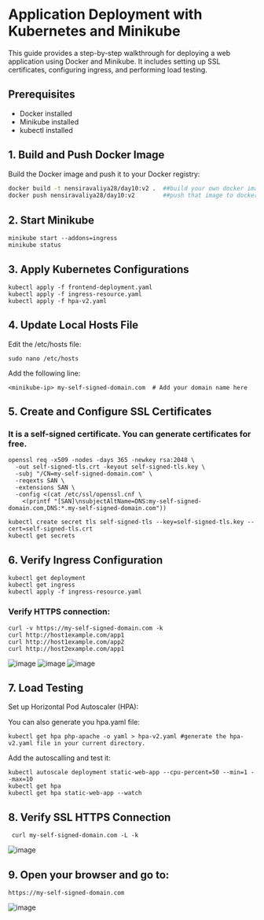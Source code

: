 # Application Deployment with Kubernetes and Minikube

This guide provides a step-by-step walkthrough for deploying a web application using Docker and Minikube. It includes setting up SSL certificates, configuring ingress, and performing load testing.

## Prerequisites

- Docker installed
- Minikube installed
- kubectl installed

## 1. Build and Push Docker Image

Build the Docker image and push it to your Docker registry:

```bash
docker build -t nensiravaliya28/day10:v2 .  ##build your own docker image for your static website
docker push nensiravaliya28/day10:v2        ##push that image to docker hub
```

## 2. Start Minikube

```
minikube start --addons=ingress
minikube status
```

## 3. Apply Kubernetes Configurations

```
kubectl apply -f frontend-deployment.yaml
kubectl apply -f ingress-resource.yaml
kubectl apply -f hpa-v2.yaml
```

## 4. Update Local Hosts File
Edit the /etc/hosts file:
```
sudo nano /etc/hosts
```
Add the following line:
```
<minikube-ip> my-self-signed-domain.com  # Add your domain name here
```

## 5. Create and Configure SSL Certificates
### It is a self-signed certificate. You can generate certificates for free.

```
openssl req -x509 -nodes -days 365 -newkey rsa:2048 \
  -out self-signed-tls.crt -keyout self-signed-tls.key \
  -subj "/CN=my-self-signed-domain.com" \
  -reqexts SAN \
  -extensions SAN \
  -config <(cat /etc/ssl/openssl.cnf \
    <(printf "[SAN]\nsubjectAltName=DNS:my-self-signed-domain.com,DNS:*.my-self-signed-domain.com"))

kubectl create secret tls self-signed-tls --key=self-signed-tls.key --cert=self-signed-tls.crt
kubectl get secrets
```
## 6. Verify Ingress Configuration
```
kubectl get deployment
kubectl get ingress
kubectl apply -f ingress-resource.yaml
```
### Verify HTTPS connection:
```
curl -v https://my-self-signed-domain.com -k
curl http://host1example.com/app1
curl http://host1example.com/app2
curl http://host2example.com/app1

```
![image](https://github.com/user-attachments/assets/0b2a38dc-4f57-42b9-b06c-39fff8af451b)
![image](https://github.com/user-attachments/assets/91e62d71-5cda-4d0d-b51d-e93bf6afb6da)
![image](https://github.com/user-attachments/assets/42c043c6-0c35-4348-ad10-000a3847cd01)

## 7. Load Testing
Set up Horizontal Pod Autoscaler (HPA):

You can also generate you hpa.yaml file:
```
kubectl get hpa php-apache -o yaml > hpa-v2.yaml #generate the hpa-v2.yaml file in your current directory.
```
Add the autoscalling and test it:
```
kubectl autoscale deployment static-web-app --cpu-percent=50 --min=1 --max=10 
kubectl get hpa
kubectl get hpa static-web-app --watch
```
## 8. Verify SSL HTTPS Connection
```
 curl my-self-signed-domain.com -L -k

```
![image](https://github.com/user-attachments/assets/4bf1b0e4-0040-4e84-b38b-c257d0ab9dc0)


## 9. Open your browser and go to:

```
https://my-self-signed-domain.com
```
![image](https://github.com/user-attachments/assets/ed279e89-d648-4f44-9980-81ba1656ee71)






